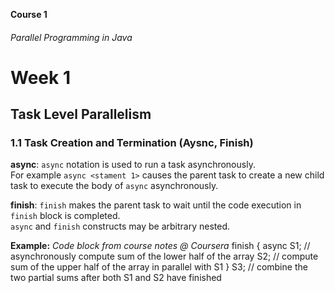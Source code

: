 **Course 1**  
###### Parallel Programming in Java

# Week 1
## Task Level Parallelism
### 1.1 Task Creation and Termination (Aysnc, Finish)
**async**: `async` notation is used to run a task asynchronously.  
For example `async <stament 1>` causes the parent task to create a new child task to execute the body of `async` asynchronously.

**finish**: `finish` makes the parent task to wait until the code execution in `finish` block is completed.  
`async` and `finish` constructs may be arbitrary nested.  

**Example:**
*Code block from course notes @ Coursera*
    finish {
    async S1; // asynchronously compute sum of the lower half of the array
    S2;       // compute sum of the upper half of the array in parallel with S1
    }
    S3; // combine the two partial sums after both S1 and S2 have finished
